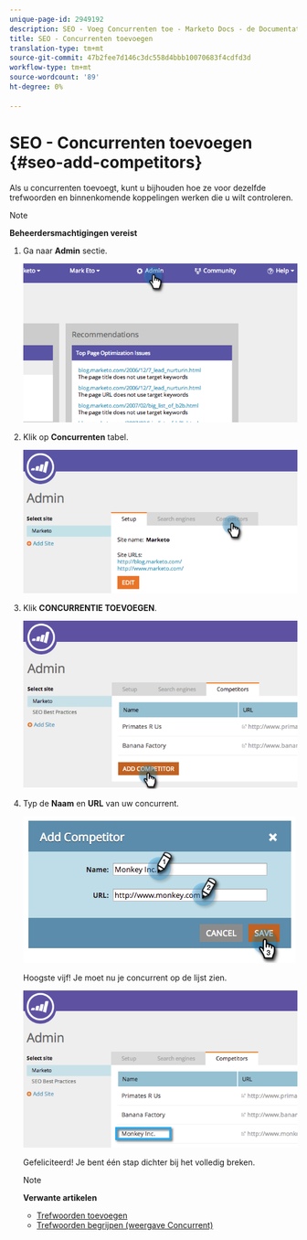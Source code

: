 ```yaml
---
unique-page-id: 2949192
description: SEO - Voeg Concurrenten toe - Marketo Docs - de Documentatie van het Product
title: SEO - Concurrenten toevoegen
translation-type: tm+mt
source-git-commit: 47b2fee7d146c3dc558d4bbb10070683f4cdfd3d
workflow-type: tm+mt
source-wordcount: '89'
ht-degree: 0%

---
```



# SEO - Concurrenten toevoegen {#seo-add-competitors}

Als u concurrenten toevoegt, kunt u bijhouden hoe ze voor dezelfde trefwoorden en binnenkomende koppelingen werken die u wilt controleren.

>[!NOTE]
>
>**Beheerdersmachtigingen vereist**

1. Ga naar **Admin** sectie.

   ![](assets/image2014-9-17-21-3a12-3a15.png)

1. Klik op **Concurrenten** tabel.

   ![](assets/image2014-9-17-21-3a12-3a31.png)

1. Klik **CONCURRENTIE TOEVOEGEN**.

   ![](assets/image2014-9-17-21-3a12-3a38.png)

1. Typ de **Naam** en **URL** van uw concurrent.

   ![](assets/image2014-9-17-21-3a13-3a5.png)

   Hoogste vijf! Je moet nu je concurrent op de lijst zien.

   ![](assets/image2014-9-17-21-3a13-3a14.png)

   Gefeliciteerd! Je bent één stap dichter bij het volledig breken.

   >[!NOTE]
   >
   >**Verwante artikelen**
   >
   >    
   >    
   >    * [Trefwoorden toevoegen](../../../../product-docs/additional-apps/seo/keywords/seo-add-keywords.md)
   >    * [Trefwoorden begrijpen (weergave Concurrent)](../../../../product-docs/additional-apps/seo/keywords/seo-understanding-keywords.md)



